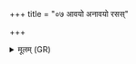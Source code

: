 +++
title = "०७ आवयो अनावयो रसस्"

+++
<details><summary>मूलम् (GR)</summary>

आवयो अनावयो  
रसस् त उग्र आवयो ।  
आ ते करम्भम् अदीमहि +++(Bhatt. aśīmahi)+++  
स हि न त्वम् असि यस्  
त्वम् आत्मानम् आवयः ॥
</details>